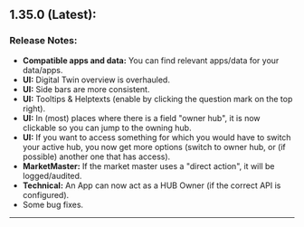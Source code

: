 ## 1.35.0 (Latest):

### Release Notes:

* **Compatible apps and data:** You can find relevant apps/data for your data/apps.<br>
* **UI:** Digital Twin overview is overhauled.<br>
* **UI:** Side bars are more consistent.<br>
* **UI:** Tooltips & Helptexts (enable by clicking the question mark on the top right).<br>
* **UI:** In (most) places where there is a field "owner hub", it is now clickable so you can jump to the owning hub.<br>
* **UI:** If you want to access something for which you would have to switch your active hub, you now get more options (switch to owner hub, or (if possible) another one that has access).<br>
* **MarketMaster:** If the market master uses a "direct action", it will be logged/audited.<br>
* **Technical:** An App can now act as a HUB Owner (if the correct API is configured).<br>
* Some bug fixes.<br>

---